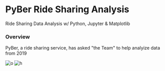 # PyBer Ride Sharing Analysis
Ride Sharing Data Analysis w/ Python, Jupyter &amp; Matplotlib

### Overview

PyBer, a ride sharing service, has asked "the Team" to help analyize data from 2019


![o](..Resources/Fig8.png)
![h](..Resources/Fig9.png)
